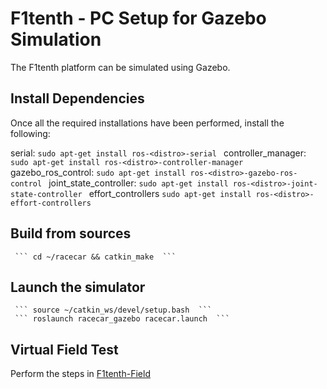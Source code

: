 # F1tenth - PC Setup for Gazebo Simulation

The F1tenth platform can be simulated using Gazebo. 

## Install Dependencies

Once all the required installations have been performed, install the following:

serial:
      ``` sudo apt-get install ros-<distro>-serial  ```
controller_manager:
      ``` sudo apt-get install ros-<distro>-controller-manager  ```
gazebo_ros_control:
       ``` sudo apt-get install ros-<distro>-gazebo-ros-control  ```
joint_state_controller:
       ``` sudo apt-get install ros-<distro>-joint-state-controller  ```
effort_controllers
       ``` sudo apt-get install ros-<distro>-effort-controllers  ```

## Build from sources 
	 ``` cd ~/racecar && catkin_make  ```

## Launch the simulator 
	 ``` source ~/catkin_ws/devel/setup.bash  ```
	 ``` roslaunch racecar_gazebo racecar.launch  ```
	 
## Virtual Field Test

Perform the steps in [F1tenth-Field](https://github.com/BU-DEPEND-Lab/Racecar/tree/master/F1tenth-Field)
